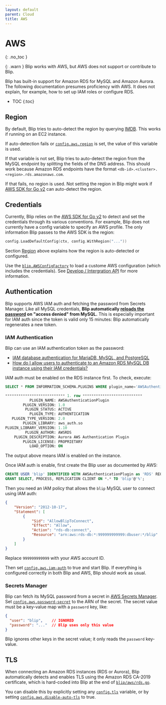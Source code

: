 ```yaml
---
layout: default
parent: Cloud
title: AWS
---
```



# AWS
{: .no_toc }

{: .warn }
Blip works with AWS, but AWS does not support or contribute to Blip.

Blip has built-in support for Amazon RDS for MySQL and Amazon Aurora.
The following documentation presumes proficiency with AWS.
It does not explain, for example, how to set up IAM roles or configure RDS.

* TOC
{:toc}


## Region

By default, Blip tries to auto-detect the region by querying [IMDB](https://docs.aws.amazon.com/AWSEC2/latest/UserGuide/ec2-instance-metadata.html).
This works if running on an EC2 instance.

If auto-detection fails or [`config.aws.region`](../config/config-file#region) is set, the value of this variable is used.

If that variable is not set, Blip tries to auto-detect the region from the MySQL endpoint by splitting the fields of the DNS address.
This should work because Amazon RDS endpoints have the format `<db-id>.<cluster>.<region>.rds.amazonaws.com`.

If that fails, no region is used.
Not setting the region in Blip might work if [AWS SDK for Go v2](https://pkg.go.dev/github.com/aws/aws-sdk-go-v2) can auto-detect the region.

## Credentials

Currently, Blip relies on the [AWS SDK for Go v2](https://pkg.go.dev/github.com/aws/aws-sdk-go-v2) to detect and set the credentials through its various conventions.
For example, Blip does not currently have a config variable to specify an AWS profile.
The only information Blip passes to the AWS SDK is the region:

```go
config.LoadDefaultConfig(ctx, config.WithRegion("..."))
```

Section [Region](#region) above explains how the region is auto-detected or configured.

Use the [`blip.AWSConfigFactory`](https://pkg.go.dev/github.com/cashapp/blip#AWSConfigFactory) to load a custome AWS configuration (which includes the credentials).
See [Develop / Intergration API](../develop/integration-api) for more information.

## Authentication

Blip supports AWS IAM auth and fetching the password from Secrets Manager.
Like all MySQL credentials, **Blip automatically [reloads the password](../monitors/mysql-connection#password-reloading) on "access denied" from MySQL.**
This is especially important for IAM auth since the token is valid only 15 minutes: Blip automatically regenerates a new token.

### IAM Authentication

Blip can use an IAM authentication token as the password:

* [IAM database authentication for MariaDB, MySQL, and PostgreSQL](https://docs.aws.amazon.com/AmazonRDS/latest/UserGuide/UsingWithRDS.IAMDBAuth.html)
* [How do I allow users to authenticate to an Amazon RDS MySQL DB instance using their IAM credentials?](https://aws.amazon.com/premiumsupport/knowledge-center/users-connect-rds-iam/)

IAM auth must be enabled on the RDS instance first.
To check, execute:

```sql
SELECT * FROM INFORMATION_SCHEMA.PLUGINS WHERE plugin_name='AWSAuthenticationPlugin'\G

*************************** 1. row ***************************
           PLUGIN_NAME: AWSAuthenticationPlugin
        PLUGIN_VERSION: 1.0
         PLUGIN_STATUS: ACTIVE
           PLUGIN_TYPE: AUTHENTICATION
   PLUGIN_TYPE_VERSION: 2.0
        PLUGIN_LIBRARY: aws_auth.so
PLUGIN_LIBRARY_VERSION: 1.10
         PLUGIN_AUTHOR: AWSRDS
    PLUGIN_DESCRIPTION: Aurora AWS Authentication Plugin
        PLUGIN_LICENSE: PROPRIETARY
           LOAD_OPTION: ON
```

The output above means IAM is enabled on the instance.

Once IAM auth is enable, first create the Blip user as documented by AWS:

```sql
CREATE USER 'blip' IDENTIFIED WITH AWSAuthenticationPlugin as 'RDS' REQUIRE SSL;
GRANT SELECT, PROCESS, REPLICATION CLIENT ON *.* TO 'blip'@'%';
```

Then you need an IAM policy that allows the `blip` MySQL user to connect using IAM auth:

```json
{
    "Version": "2012-10-17",
    "Statement": [
        {
            "Sid": "AllowBlipToConnect",
            "Effect": "Allow",
            "Action": "rds-db:connect",
            "Resource": "arn:aws:rds-db:*:999999999999:dbuser:*/blip"
        }
    ]
}
```

Replace `999999999999` with your AWS account ID.

Then set [`config.aws.iam-auth`](../config/config-file#iam-auth) to true and start Blip.
If everything is configured correctly in both Blip and AWS, Blip should work as usual.

### Secrets Manager

Blip can fetch its MySQL password from a secret in [AWS Secrets Manager](https://aws.amazon.com/secrets-manager/).
Set [`config.aws.password-secret`](../config/config-file#password-secret) to the ARN of the secret.
The secret value must be a key-value map with a `password` key, like:

```json
{
  "user": "blip",    // IGNORED
  "password": "..."  // Blip uses only this value
}
```

Blip ignores other keys in the secret value; it only reads the `password` key-value.

## TLS

When connecting an Amazon RDS instances (RDS or Aurora), Blip automatically detects and enables TLS using the Amazon RDS CA-2019 certificate, which is hard-coded into Blip at the end of [`blip/aws/rds.go`](https://github.com/cashapp/blip/blob/main/aws/rds.go).

You can disable this by explicitly setting any [`config.tls`](../config/config-file#tls) variable, or by setting [`config.aws.disable-auto-tls`](../config/config-file#disable-auto-tls) to true.
